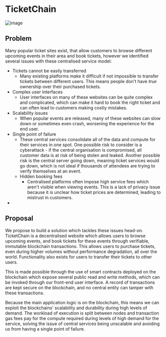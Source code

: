 # TicketChain

![image](https://github.com/user-attachments/assets/1d08dc23-4b3b-4f26-a944-af2fa34d4055)

## Problem

Many popular ticket sites exist, that allow customers to browse different upcoming events in their area and book tickets, however we identified several issues with these centralised service model:

- Tickets cannot be easily transferred
  - Many existing platforms make it difficult if not impossible to transfer tickets between different users. This means people don't have _true_ ownership over their purchased tickets.
- Complex user interfaces
  - User interfaces on many of these websites can be quite complex and complicated, which can make it hard to book the right ticket and can often lead to customers making costly mistakes.
- Scalability issues
  - When popular events are released, many of these websites can slow down or sometimes even crash, worsening the experience for the end user.
- Single point of failure
  - These central services consolidate all of the data and compute for their services in one spot. One possible risk to consider is a cyberattack - if the central organisation is compromised, all customer data is at risk of being stolen and leaked. Another possible risk is the central server going down, meaning ticket services would go down, which is not ideal if thousands of attendees are trying to verify themselves at an event.
  - Hidden booking fees
    -  Centralised platforms often impose high service fees which aren't visible when viewing events. This is a lack of privacy issue because it is unclear how ticket prices are determined, leading to mistrust in customers.
- 

## Proposal

We propose to build a solution which tackles these issues head-on. TicketChain is a decentralised website which allows users to browse upcoming events, and book tickets for these events through verifiable, immutable blockchain transactions. This allows users to purchase tickets, even during higher volumes without performance degradation, all over the world. Functionality also exists for users to transfer their tickets to other users.

This is made possible through the use of smart contracts deployed on the blockchain which expose several public read and write methods, which can be invoked through our front-end user interface. A record of transactions are kept secure on the blockchain, and no central entity can tamper with these transactions.

Because the main application logic is on the blockchain, this means we can exploit the blockchains' scalability and durability during high levels of demand. The workload of execution is split between nodes and transaction gas fees pay for the compute required during levels of high demand for the service, solving the issue of central services being unscalable and avoiding us from having a single point of failure.
